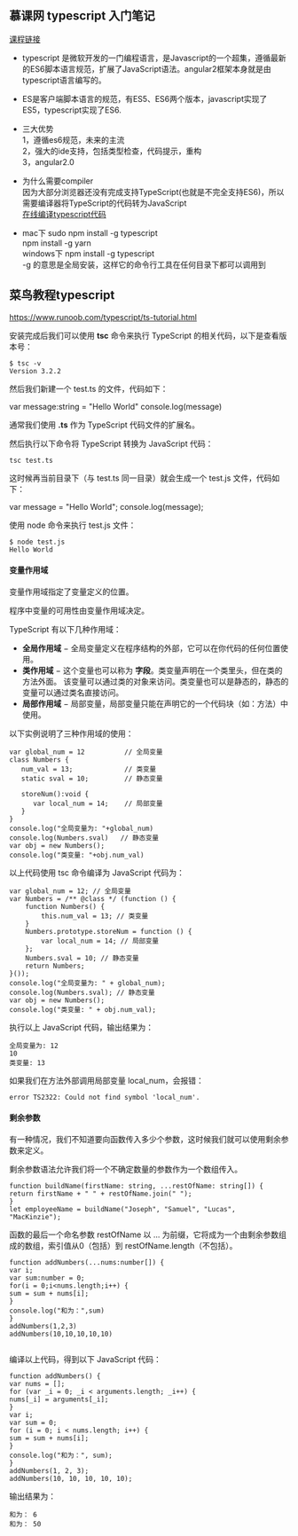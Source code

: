## 慕课网 typescript 入门笔记  
[课程链接](https://www.imooc.com/video/13515)

* typescript 是微软开发的一门编程语言，是Javascript的一个超集，遵循最新的ES6脚本语言规范，扩展了JavaScript语法。angular2框架本身就是由typescript语言编写的。

* ES是客户端脚本语言的规范，有ES5、ES6两个版本，javascript实现了ES5，typescript实现了ES6.

* 三大优势  
1，遵循es6规范，未来的主流  
2，强大的ide支持，包括类型检查，代码提示，重构  
3，angular2.0

* 为什么需要compiler  
  因为大部分浏览器还没有完成支持TypeScript(也就是不完全支持ES6)，所以需要编译器将TypeScript的代码转为JavaScript  
  [在线编译typescript代码](http://www.typescriptlang.org/play/index.html)
  
* mac下 sudo npm install -g typescript  
  npm install -g yarn  
  windows下 npm install -g typescript  
  -g 的意思是全局安装，这样它的命令行工具在任何目录下都可以调用到



## 菜鸟教程typescript

https://www.runoob.com/typescript/ts-tutorial.html

安装完成后我们可以使用 **tsc** 命令来执行 TypeScript 的相关代码，以下是查看版本号：

```
$ tsc -v
Version 3.2.2
```

然后我们新建一个 test.ts 的文件，代码如下：

var message:string = "Hello World"  console.log(message)

通常我们使用 **.ts** 作为 TypeScript 代码文件的扩展名。

然后执行以下命令将 TypeScript 转换为 JavaScript 代码：

```
tsc test.ts
```

这时候再当前目录下（与 test.ts 同一目录）就会生成一个 test.js 文件，代码如下：

var message = "Hello World"; console.log(message);

使用 node 命令来执行 test.js 文件：

```
$ node test.js 
Hello World
```

#### 变量作用域

变量作用域指定了变量定义的位置。

程序中变量的可用性由变量作用域决定。

TypeScript 有以下几种作用域：

- **全局作用域** − 全局变量定义在程序结构的外部，它可以在你代码的任何位置使用。
- **类作用域** − 这个变量也可以称为 **字段**。类变量声明在一个类里头，但在类的方法外面。 该变量可以通过类的对象来访问。类变量也可以是静态的，静态的变量可以通过类名直接访问。
- **局部作用域** − 局部变量，局部变量只能在声明它的一个代码块（如：方法）中使用。

以下实例说明了三种作用域的使用：

```
var global_num = 12          // 全局变量
class Numbers { 
   num_val = 13;             // 类变量
   static sval = 10;         // 静态变量
   
   storeNum():void { 
      var local_num = 14;    // 局部变量
   } 
} 
console.log("全局变量为: "+global_num)  
console.log(Numbers.sval)   // 静态变量
var obj = new Numbers(); 
console.log("类变量: "+obj.num_val)
```

以上代码使用 tsc 命令编译为 JavaScript 代码为：

```
var global_num = 12; // 全局变量
var Numbers = /** @class */ (function () {
    function Numbers() {
        this.num_val = 13; // 类变量
    }
    Numbers.prototype.storeNum = function () {
        var local_num = 14; // 局部变量
    };
    Numbers.sval = 10; // 静态变量
    return Numbers;
}());
console.log("全局变量为: " + global_num);
console.log(Numbers.sval); // 静态变量
var obj = new Numbers();
console.log("类变量: " + obj.num_val);
```

执行以上 JavaScript 代码，输出结果为：

```
全局变量为: 12
10
类变量: 13
```

如果我们在方法外部调用局部变量 local_num，会报错：

```
error TS2322: Could not find symbol 'local_num'.
```

#### 剩余参数

有一种情况，我们不知道要向函数传入多少个参数，这时候我们就可以使用剩余参数来定义。

剩余参数语法允许我们将一个不确定数量的参数作为一个数组传入。



```
function buildName(firstName: string, ...restOfName: string[]) {
return firstName + " " + restOfName.join(" ");
}
let employeeName = buildName("Joseph", "Samuel", "Lucas", "MacKinzie");
```

函数的最后一个命名参数 restOfName 以 ... 为前缀，它将成为一个由剩余参数组成的数组，索引值从0（包括）到 restOfName.length（不包括）。

```
function addNumbers(...nums:number[]) {  
var i;   
var sum:number = 0; 
for(i = 0;i<nums.length;i++) { 
sum = sum + nums[i]; 
} 
console.log("和为：",sum) 
} 
addNumbers(1,2,3) 
addNumbers(10,10,10,10,10)


```

编译以上代码，得到以下 JavaScript 代码：

```
function addNumbers() {
var nums = [];
for (var _i = 0; _i < arguments.length; _i++) {
nums[_i] = arguments[_i];
}
var i;
var sum = 0;
for (i = 0; i < nums.length; i++) {
sum = sum + nums[i];
}
console.log("和为：", sum);
}
addNumbers(1, 2, 3);
addNumbers(10, 10, 10, 10, 10);
```

输出结果为：

```
和为： 6
和为： 50
```





